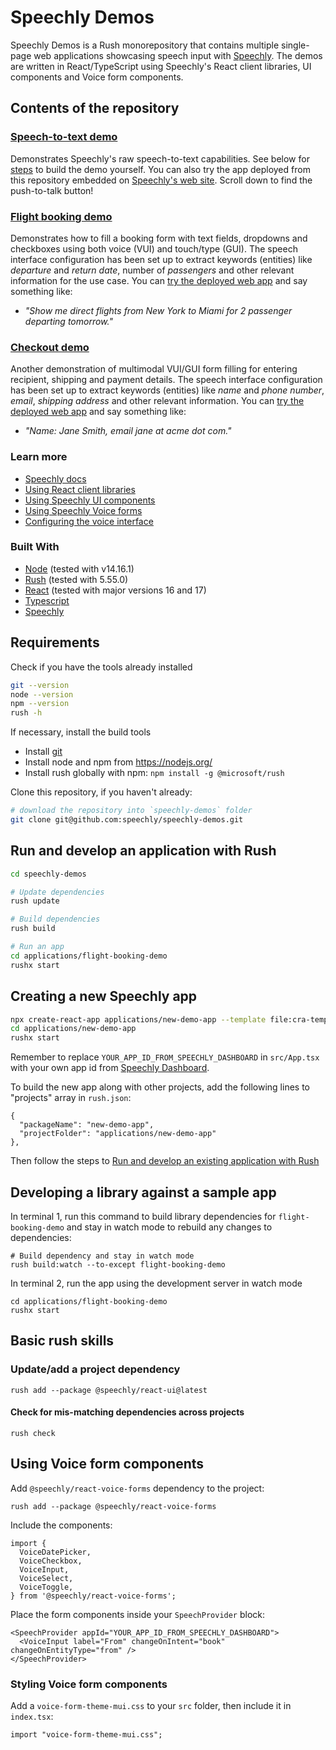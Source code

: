 # Speechly Demos

Speechly Demos is a Rush monorepository that contains multiple single-page web applications showcasing speech input with [Speechly](https://speechly.com). The demos are written in React/TypeScript using Speechly's React client libraries, UI components and Voice form components.

## Contents of the repository

### [Speech-to-text demo](https://www.speechly.com/technology/voice-api/speech-to-text/)

Demonstrates Speechly's raw speech-to-text capabilities. See below for [steps](#requirements) to build the demo yourself. You can also try the app deployed from this repository embedded on [Speechly's web site](https://www.speechly.com/technology/voice-api/speech-to-text/). Scroll down to find the push-to-talk button!

### [Flight booking demo](https://speechly-demos.herokuapp.com/flight-booking)

Demonstrates how to fill a booking form with text fields, dropdowns and checkboxes using both voice (VUI) and touch/type (GUI). The speech interface configuration has been set up to extract keywords (entities) like *departure* and *return date*, number of *passengers* and other relevant information for the use case. You can [try the deployed web app](https://speechly-demos.herokuapp.com/flight-booking) and say something like:

- _"Show me direct flights from New York to Miami for 2 passenger departing tomorrow."_

### [Checkout demo](https://speechly-demos.herokuapp.com/ecommerce-checkout)

Another demonstration of multimodal VUI/GUI form filling for entering recipient, shipping and payment details. The speech interface configuration has been set up to extract keywords (entities) like *name* and *phone number*, *email*, *shipping address* and other relevant information. You can [try the deployed web app](https://speechly-demos.herokuapp.com/ecommerce-checkout) and say something like:

- _"Name: Jane Smith, email jane at acme dot com."_

### Learn more

- [Speechly docs](https://docs.speechly.com)
- [Using React client libraries](https://docs.speechly.com/client-libraries/usage/?platform=React)
- [Using Speechly UI components](https://docs.speechly.com/client-libraries/ui-components/)
- [Using Speechly Voice forms](https://docs.speechly.com/client-libraries/voice-forms/)
- [Configuring the voice interface](https://docs.speechly.com/slu-examples/basics/)

### Built With
* [Node](https://nodejs.org/) (tested with v14.16.1)
* [Rush](https://rushjs.io/) (tested with 5.55.0)
* [React](https://reactjs.org/) (tested with major versions 16 and 17)
* [Typescript](https://www.typescriptlang.org/)
* [Speechly](https://github.com/speechly/react-client)

## Requirements

Check if you have the tools already installed

```bash
git --version
node --version
npm --version
rush -h
```

If necessary, install the build tools

- Install [git](https://github.com/git-guides/install-git)
- Install node and npm from <https://nodejs.org/>
- Install rush globally with npm: `npm install -g @microsoft/rush`

Clone this repository, if you haven't already:

```bash
# download the repository into `speechly-demos` folder
git clone git@github.com:speechly/speechly-demos.git
```
## Run and develop an application with Rush

```bash
cd speechly-demos

# Update dependencies
rush update

# Build dependencies
rush build

# Run an app
cd applications/flight-booking-demo
rushx start
```

## Creating a new Speechly app

```bash
npx create-react-app applications/new-demo-app --template file:cra-template-speechly
cd applications/new-demo-app
rushx start
```

Remember to replace `YOUR_APP_ID_FROM_SPEECHLY_DASHBOARD` in `src/App.tsx` with your own app id from [Speechly Dashboard](https://api.speechly.com/dashboard).

To build the new app along with other projects, add the following lines to "projects" array in `rush.json`:

```
{
  "packageName": "new-demo-app",
  "projectFolder": "applications/new-demo-app"
},
```

Then follow the steps to [Run and develop an existing application with Rush](#run-and-develop-an-application-with-rush)

## Developing a library against a sample app

In terminal 1, run this command to build library dependencies for `flight-booking-demo` and stay in watch mode to rebuild any changes to dependencies:

```
# Build dependency and stay in watch mode
rush build:watch --to-except flight-booking-demo
```

In terminal 2, run the app using the development server in watch mode
```
cd applications/flight-booking-demo
rushx start
```

## Basic rush skills

### Update/add a project dependency

```
rush add --package @speechly/react-ui@latest
```

#### Check for mis-matching dependencies across projects

```
rush check
```

## Using Voice form components

Add `@speechly/react-voice-forms` dependency to the project:

```
rush add --package @speechly/react-voice-forms
```

Include the components:

```
import {
  VoiceDatePicker,
  VoiceCheckbox,
  VoiceInput,
  VoiceSelect,
  VoiceToggle,
} from '@speechly/react-voice-forms';
```

Place the form components inside your `SpeechProvider` block:

```
<SpeechProvider appId="YOUR_APP_ID_FROM_SPEECHLY_DASHBOARD">
  <VoiceInput label="From" changeOnIntent="book" changeOnEntityType="from" />
</SpeechProvider>
```

### Styling Voice form components

Add a `voice-form-theme-mui.css` to your `src` folder, then include it in `index.tsx`:

```
import "voice-form-theme-mui.css";
```
